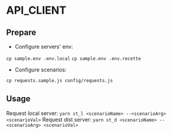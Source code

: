 # API_CLIENT

## Prepare

- Configure servers' env:

`cp sample.env .env.local`
`cp sample.env .env.recette`

- Configure scenarios:

`cp requests.sample.js config/requests.js`

## Usage

Request local server: `yarn st_l <scenarioName> --<scenarioArg> <scenarioVal>`
Request dist server: `yarn st_d <scenarioName> --<scenarioArg> <scenarioVal>`
